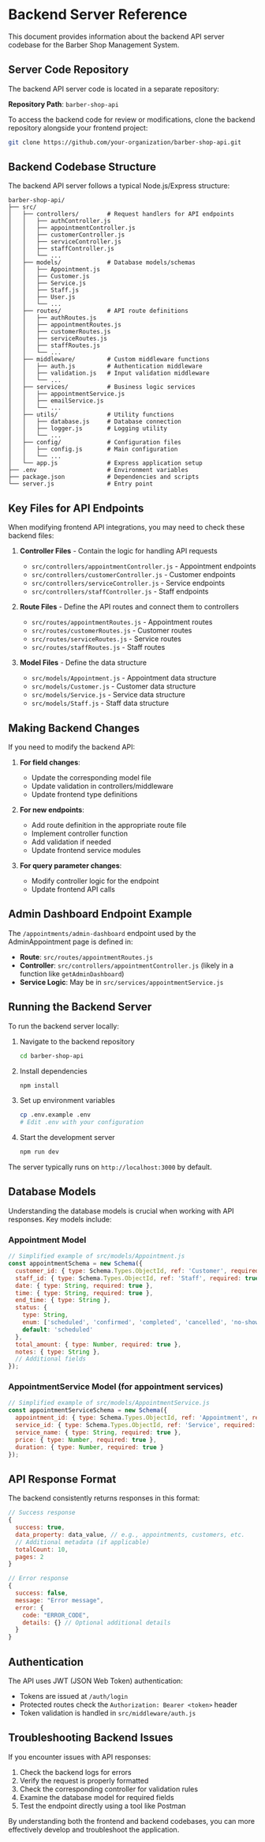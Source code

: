 # Backend Server Reference

This document provides information about the backend API server codebase for the Barber Shop Management System.

## Server Code Repository

The backend API server code is located in a separate repository:

**Repository Path**: `barber-shop-api`

To access the backend code for review or modifications, clone the backend repository alongside your frontend project:

```bash
git clone https://github.com/your-organization/barber-shop-api.git
```

## Backend Codebase Structure

The backend API server follows a typical Node.js/Express structure:

```
barber-shop-api/
├── src/
│   ├── controllers/        # Request handlers for API endpoints
│   │   ├── authController.js
│   │   ├── appointmentController.js
│   │   ├── customerController.js
│   │   ├── serviceController.js
│   │   ├── staffController.js
│   │   └── ...
│   ├── models/             # Database models/schemas
│   │   ├── Appointment.js
│   │   ├── Customer.js
│   │   ├── Service.js
│   │   ├── Staff.js
│   │   ├── User.js
│   │   └── ...
│   ├── routes/             # API route definitions
│   │   ├── authRoutes.js
│   │   ├── appointmentRoutes.js
│   │   ├── customerRoutes.js
│   │   ├── serviceRoutes.js
│   │   ├── staffRoutes.js
│   │   └── ...
│   ├── middleware/         # Custom middleware functions
│   │   ├── auth.js         # Authentication middleware
│   │   ├── validation.js   # Input validation middleware
│   │   └── ...
│   ├── services/           # Business logic services
│   │   ├── appointmentService.js
│   │   ├── emailService.js
│   │   └── ...
│   ├── utils/              # Utility functions
│   │   ├── database.js     # Database connection
│   │   ├── logger.js       # Logging utility
│   │   └── ...
│   ├── config/             # Configuration files
│   │   ├── config.js       # Main configuration
│   │   └── ...
│   └── app.js              # Express application setup
├── .env                    # Environment variables
├── package.json            # Dependencies and scripts
└── server.js               # Entry point
```

## Key Files for API Endpoints

When modifying frontend API integrations, you may need to check these backend files:

1. **Controller Files** - Contain the logic for handling API requests
   - `src/controllers/appointmentController.js` - Appointment endpoints
   - `src/controllers/customerController.js` - Customer endpoints
   - `src/controllers/serviceController.js` - Service endpoints
   - `src/controllers/staffController.js` - Staff endpoints

2. **Route Files** - Define the API routes and connect them to controllers
   - `src/routes/appointmentRoutes.js` - Appointment routes
   - `src/routes/customerRoutes.js` - Customer routes
   - `src/routes/serviceRoutes.js` - Service routes
   - `src/routes/staffRoutes.js` - Staff routes

3. **Model Files** - Define the data structure
   - `src/models/Appointment.js` - Appointment data structure
   - `src/models/Customer.js` - Customer data structure
   - `src/models/Service.js` - Service data structure
   - `src/models/Staff.js` - Staff data structure

## Making Backend Changes

If you need to modify the backend API:

1. **For field changes**:
   - Update the corresponding model file
   - Update validation in controllers/middleware
   - Update frontend type definitions

2. **For new endpoints**:
   - Add route definition in the appropriate route file
   - Implement controller function
   - Add validation if needed
   - Update frontend service modules

3. **For query parameter changes**:
   - Modify controller logic for the endpoint
   - Update frontend API calls

## Admin Dashboard Endpoint Example

The `/appointments/admin-dashboard` endpoint used by the AdminAppointment page is defined in:

- **Route**: `src/routes/appointmentRoutes.js`
- **Controller**: `src/controllers/appointmentController.js` (likely in a function like `getAdminDashboard`)
- **Service Logic**: May be in `src/services/appointmentService.js`

## Running the Backend Server

To run the backend server locally:

1. Navigate to the backend repository
   ```bash
   cd barber-shop-api
   ```

2. Install dependencies
   ```bash
   npm install
   ```

3. Set up environment variables
   ```bash
   cp .env.example .env
   # Edit .env with your configuration
   ```

4. Start the development server
   ```bash
   npm run dev
   ```

The server typically runs on `http://localhost:3000` by default.

## Database Models

Understanding the database models is crucial when working with API responses. Key models include:

### Appointment Model

```javascript
// Simplified example of src/models/Appointment.js
const appointmentSchema = new Schema({
  customer_id: { type: Schema.Types.ObjectId, ref: 'Customer', required: true },
  staff_id: { type: Schema.Types.ObjectId, ref: 'Staff', required: true },
  date: { type: String, required: true },
  time: { type: String, required: true },
  end_time: { type: String },
  status: { 
    type: String, 
    enum: ['scheduled', 'confirmed', 'completed', 'cancelled', 'no-show'],
    default: 'scheduled'
  },
  total_amount: { type: Number, required: true },
  notes: { type: String },
  // Additional fields
});
```

### AppointmentService Model (for appointment services)

```javascript
// Simplified example of src/models/AppointmentService.js
const appointmentServiceSchema = new Schema({
  appointment_id: { type: Schema.Types.ObjectId, ref: 'Appointment', required: true },
  service_id: { type: Schema.Types.ObjectId, ref: 'Service', required: true },
  service_name: { type: String, required: true },
  price: { type: Number, required: true },
  duration: { type: Number, required: true }
});
```

## API Response Format

The backend consistently returns responses in this format:

```javascript
// Success response
{
  success: true,
  data_property: data_value, // e.g., appointments, customers, etc.
  // Additional metadata (if applicable)
  totalCount: 10,
  pages: 2
}

// Error response
{
  success: false,
  message: "Error message",
  error: {
    code: "ERROR_CODE",
    details: {} // Optional additional details
  }
}
```

## Authentication

The API uses JWT (JSON Web Token) authentication:

- Tokens are issued at `/auth/login`
- Protected routes check the `Authorization: Bearer <token>` header
- Token validation is handled in `src/middleware/auth.js`

## Troubleshooting Backend Issues

If you encounter issues with API responses:

1. Check the backend logs for errors
2. Verify the request is properly formatted
3. Check the corresponding controller for validation rules
4. Examine the database model for required fields
5. Test the endpoint directly using a tool like Postman

By understanding both the frontend and backend codebases, you can more effectively develop and troubleshoot the application. 